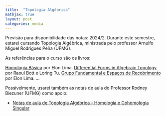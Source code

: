 ```yaml
---
title:  "Topologia Algébrica"
mathjax: true
layout: post
categories: media
---
```


Previsão para disponibilidade das notas: 2024/2. Durante este semestre, estarei cursando Topologia Algébrica, ministrada pelo professor Arnulfo Miguel Rodrígues Peña (UFMG).

As referências para o curso são os livros:

[Homologia Básica](https://impa.br/page-livros/homologia-basica/) por Elon Lima.
[Differential Forms in Algebraic Topology](https://link.springer.com/book/10.1007/978-1-4757-3951-0) por Raoul Bott e Loring Tu.
[Grupo Fundamental e Espaços de Recobrimento](https://impa.br/page-livros/grupo-fundamental-e-espacos-de-recobrimento/) por Elon Lima.
...

Possivelmente, usarei também as notas de aula do Professor Rodney Biezuner (UFMG) como apoio:
- <a href="http://150.164.25.15/~rodney/notas_de_aula/topologiaAlgebrica.pdf" target="_blank">Notas de aula de Topologia Algébrica - Homologia e Cohomologia Singular</a>


